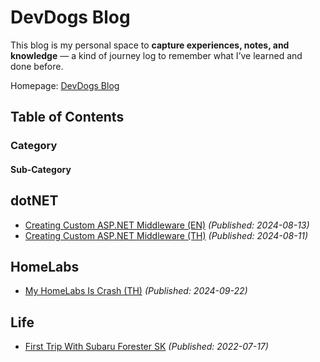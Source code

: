 # DevDogs Blog

This blog is my personal space to **capture experiences, notes, and knowledge** — a kind of journey log to remember what I’ve learned and done before.

Homepage: [DevDogs Blog](https://devdogs.dmnsn.com)

## Table of Contents

### Category

#### Sub-Category

## dotNET

- [Creating Custom ASP.NET Middleware (EN)](Developer/2024/Creating-Custom-ASP-NET-Middleware-EN.md) _(Published: 2024-08-13)_
- [Creating Custom ASP.NET Middleware (TH)](Developer/2024/Creating-Custom-ASP-NET-Middleware-TH.md) _(Published: 2024-08-11)_

## HomeLabs

- [My HomeLabs Is Crash (TH)](HomeLabs/2024/My-HomeLabs-Is-Crash-TH.md) _(Published: 2024-09-22)_

## Life

- [First Trip With Subaru Forester SK](Life/2022/First-Trip-With-Subaru-Forester-SK.md) _(Published: 2022-07-17)_